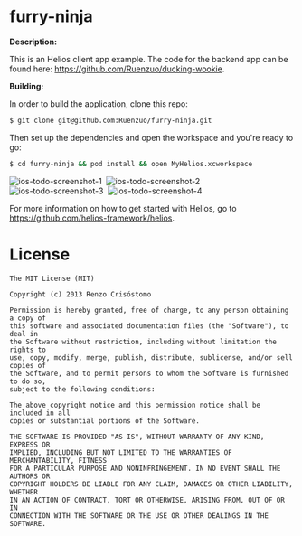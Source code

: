 furry-ninja
===========

__Description:__

This is an Helios client app example. The code for the backend app can be found here: https://github.com/Ruenzuo/ducking-wookie.

__Building:__

In order to build the application, clone this repo:

```sh
$ git clone git@github.com:Ruenzuo/furry-ninja.git
```

Then set up the dependencies and open the workspace and you're ready to go:

```sh
$ cd furry-ninja && pod install && open MyHelios.xcworkspace
```

![ios-todo-screenshot-1](https://dl.dropboxusercontent.com/u/99114459/ios-todo-screenshot-1.PNG)&nbsp;
![ios-todo-screenshot-2](https://dl.dropboxusercontent.com/u/99114459/ios-todo-screenshot-2.PNG)
![ios-todo-screenshot-3](https://dl.dropboxusercontent.com/u/99114459/ios-todo-screenshot-3.PNG)&nbsp;
![ios-todo-screenshot-4](https://dl.dropboxusercontent.com/u/99114459/ios-todo-screenshot-4.PNG)

For more information on how to get started with Helios, go to https://github.com/helios-framework/helios.

License
=======

    The MIT License (MIT)

    Copyright (c) 2013 Renzo Crisóstomo

    Permission is hereby granted, free of charge, to any person obtaining a copy of
    this software and associated documentation files (the "Software"), to deal in
    the Software without restriction, including without limitation the rights to
    use, copy, modify, merge, publish, distribute, sublicense, and/or sell copies of
    the Software, and to permit persons to whom the Software is furnished to do so,
    subject to the following conditions:

    The above copyright notice and this permission notice shall be included in all
    copies or substantial portions of the Software.

    THE SOFTWARE IS PROVIDED "AS IS", WITHOUT WARRANTY OF ANY KIND, EXPRESS OR
    IMPLIED, INCLUDING BUT NOT LIMITED TO THE WARRANTIES OF MERCHANTABILITY, FITNESS
    FOR A PARTICULAR PURPOSE AND NONINFRINGEMENT. IN NO EVENT SHALL THE AUTHORS OR
    COPYRIGHT HOLDERS BE LIABLE FOR ANY CLAIM, DAMAGES OR OTHER LIABILITY, WHETHER
    IN AN ACTION OF CONTRACT, TORT OR OTHERWISE, ARISING FROM, OUT OF OR IN
    CONNECTION WITH THE SOFTWARE OR THE USE OR OTHER DEALINGS IN THE SOFTWARE.
